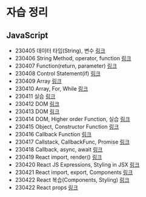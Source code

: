 # 자습 정리

## JavaScript
- 230405 데이터 타입(String), 변수 [링크](https://github.com/Hyn2/Udemy_JavaScript/tree/master/0405)
- 230406 String Method, operator, function [링크](https://github.com/Hyn2/Udemy_JavaScript/tree/master/0406)
- 230407 Function(return, parameter) [링크](https://github.com/Hyn2/Udemy_JavaScript/tree/master/0407)
- 230408 Control Statement(if) [링크](https://github.com/Hyn2/Udemy_JavaScript/tree/master/0408)
- 230409 Array [링크](https://github.com/Hyn2/Udemy_JavaScript/tree/master/0409)
- 230410 Array, For, While [링크](https://github.com/Hyn2/Udemy_JavaScript/tree/master/0410)
- 230411 실습 [링크](https://github.com/Hyn2/Udemy_JavaScript/tree/master/0411)
- 230412 DOM [링크](https://github.com/Hyn2/Udemy_JavaScript/tree/master/0412)
- 230413 DOM [링크](https://github.com/Hyn2/Udemy_JavaScript/tree/master/0413)
- 230414 DOM, Higher order Function, 실습 [링크](https://github.com/Hyn2/Udemy_JavaScript/tree/master/0414)
- 230415 Object, Constructor Function [링크](https://github.com/Hyn2/Udemy_JavaScript/tree/master/0415)
- 230416 Callback Function [링크](https://github.com/Hyn2/Udemy_JavaScript/tree/master/0416)
- 230417 Callstack, CallbackFunc, Promise [링크](https://github.com/Hyn2/Udemy_JavaScript/tree/master/0417)
- 230418 Callback, async, await [링크](https://github.com/Hyn2/Udemy_JavaScript/tree/master/0418)
- 230419 React import, render() [링크](https://codesandbox.io/dashboard/sandboxes/React?workspace=8796a805-41e8-4a23-ac98-e5e19b5b136a)
- 230420 React JS Expressions, Styling in JSX [링크](https://codesandbox.io/dashboard/sandboxes/React?workspace=8796a805-41e8-4a23-ac98-e5e19b5b136a)
- 230421 React import, export, Components [링크](https://codesandbox.io/dashboard/sandboxes/React?workspace=8796a805-41e8-4a23-ac98-e5e19b5b136a)
- 230422 React 복습(Components, Styling) [링크](https://github.com/Hyn2/udemy_react)
- 230422 React props [링크](https://codesandbox.io/dashboard/sandboxes/React?workspace=8796a805-41e8-4a23-ac98-e5e19b5b136a)